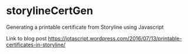 # storylineCertGen
Generating a printable certificate from Storyline using Javascript

Link to blog post
https://jotascript.wordpress.com/2016/07/13/printable-certificates-in-storyline/
